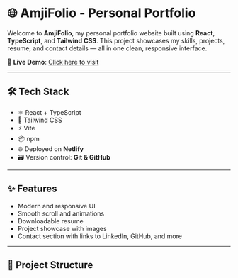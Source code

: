 # 🌐 AmjiFolio - Personal Portfolio

Welcome to **AmjiFolio**, my personal portfolio website built using **React**, **TypeScript**, and **Tailwind CSS**. This project showcases my skills, projects, resume, and contact details — all in one clean, responsive interface.

🚀 **Live Demo**: [Click here to visit](https://amjifolio.netlify.app/)

---

## 🛠 Tech Stack

- ⚛️ React + TypeScript
- 🎨 Tailwind CSS
- ⚡ Vite
- 📦 npm
- 🌐 Deployed on **Netlify**
- 🗃 Version control: **Git & GitHub**

---

## ✨ Features

- Modern and responsive UI
- Smooth scroll and animations
- Downloadable resume
- Project showcase with images
- Contact section with links to LinkedIn, GitHub, and more

---

## 📁 Project Structure

